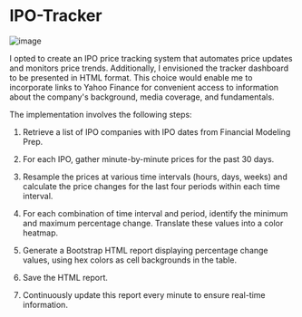 # IPO-Tracker

![image](https://github.com/CeyxTrading/IPO-Tracker/assets/119662508/f33915b1-8bb8-43d9-8dac-4140c1d86887)

I opted to create an IPO price tracking system that automates price updates and monitors price trends. Additionally, I envisioned the tracker dashboard to be presented in HTML format. This choice would enable me to incorporate links to Yahoo Finance for convenient access to information about the company's background, media coverage, and fundamentals.

The implementation involves the following steps:

1. Retrieve a list of IPO companies with IPO dates from Financial Modeling Prep.

2. For each IPO, gather minute-by-minute prices for the past 30 days.

3. Resample the prices at various time intervals (hours, days, weeks) and calculate the price changes for the last four periods within each time interval.

4. For each combination of time interval and period, identify the minimum and maximum percentage change. Translate these values into a color heatmap.

5. Generate a Bootstrap HTML report displaying percentage change values, using hex colors as cell backgrounds in the table.

6. Save the HTML report.

7. Continuously update this report every minute to ensure real-time information.

